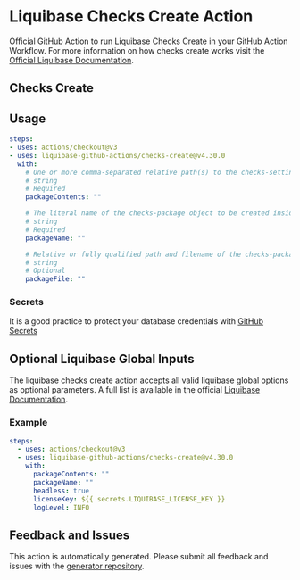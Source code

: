 # Liquibase Checks Create Action
Official GitHub Action to run Liquibase Checks Create in your GitHub Action Workflow. For more information on how checks create works visit the [Official Liquibase Documentation](https://docs.liquibase.com/commands/home.html).
## Checks Create

## Usage
```yaml
steps:
- uses: actions/checkout@v3
- uses: liquibase-github-actions/checks-create@v4.30.0
  with:
    # One or more comma-separated relative path(s) to the checks-settings files (or to a directory of files) to be bundled into the checks-package. If the value is a directory, all files will be added to the "checks-package-name" object, but not recursively.
    # string
    # Required
    packageContents: ""

    # The literal name of the checks-package object to be created inside the checks-package yaml file
    # string
    # Required
    packageName: ""

    # Relative or fully qualified path and filename of the checks-package file to be created
    # string
    # Optional
    packageFile: ""

```

### Secrets
It is a good practice to protect your database credentials with [GitHub Secrets](https://docs.github.com/en/actions/security-guides/encrypted-secrets)

## Optional Liquibase Global Inputs
The liquibase checks create action accepts all valid liquibase global options as optional parameters. A full list is available in the official [Liquibase Documentation](https://docs.liquibase.com/parameters/command-parameters.html).

### Example
```yaml
steps:
  - uses: actions/checkout@v3
  - uses: liquibase-github-actions/checks-create@v4.30.0
    with:
      packageContents: ""
      packageName: ""
      headless: true
      licenseKey: ${{ secrets.LIQUIBASE_LICENSE_KEY }}
      logLevel: INFO
```

## Feedback and Issues
This action is automatically generated. Please submit all feedback and issues with the [generator repository](https://github.com/liquibase/github-action-generator/issues).
